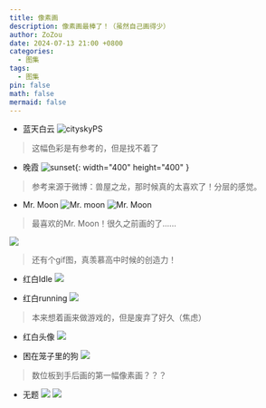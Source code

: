 ```yaml
---
title: 像素画
description: 像素画最棒了！（虽然自己画得少）
author: ZoZou
date: 2024-07-13 21:00 +0800
categories:
  - 图集
tags:
  - 图集
pin: false
math: false
mermaid: false
---
```

- 蓝天白云
![cityskyPS](https://cdn.jsdelivr.net/gh/ZoZou02/zozou-pic/cityskyPS.png)
> 这幅色彩是有参考的，但是找不着了

- 晚霞
![sunset](https://cdn.jsdelivr.net/gh/ZoZou02/zozou-pic/sunset.png){: width="400" height="400" }
> 参考来源于微博：兽屋之龙，那时候真的太喜欢了！分层的感觉。

- Mr. Moon
![Mr. moon](https://cdn.jsdelivr.net/gh/ZoZou02/zozou-pic/Mr.%20moon%20(2).png)
![Mr. Moon](https://cdn.jsdelivr.net/gh/ZoZou02/zozou-pic/Mr.%20Moon.png)
> 最喜欢的Mr. Moon！很久之前画的了......

![](https://cdn.jsdelivr.net/gh/ZoZou02/zozou-pic/Mr.%20moon.gif)
> 还有个gif图，真羡慕高中时候的创造力！

- 红白Idle
![](https://cdn.jsdelivr.net/gh/ZoZou02/zozou-pic/redwhilte.gif)

- 红白running
![](https://cdn.jsdelivr.net/gh/ZoZou02/zozou-pic/big-export.gif)
> 本来想着画来做游戏的，但是废弃了好久（焦虑）

- 红白头像
![](https://cdn.jsdelivr.net/gh/ZoZou02/zozou-pic/zozou%403x.png)

- 困在笼子里的狗
![](https://cdn.jsdelivr.net/gh/ZoZou02/zozou-pic/cagedog.png)
> 数位板到手后画的第一幅像素画？？？

- 无题
![](https://cdn.jsdelivr.net/gh/ZoZou02/zozou-pic/The%20white.png)
![](https://cdn.jsdelivr.net/gh/ZoZou02/zozou-pic/The%20white%202.png)
